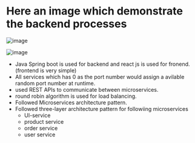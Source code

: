 # Here an image which demonstrate the backend processes
![image](https://github.com/Anuradha2k21/ead-2-cw2/assets/61109105/513a47da-0134-4339-8739-54d768c487d2)

![image](https://github.com/Anuradha2k21/ead-2-cw2/assets/61109105/65376cba-b655-44b0-a85c-fd2ac5d4c0d6)

* Java Spring boot is used for backend and react js is used for fronend. (frontend is very simple)
* All services which has 0 as the port number would assign a avilable random port number at runtime.
* used REST APIs to communicate between microservices.
* round robin algorithm is used for load balancing.
* Followed Microservices architecture pattern.
* Followed three-layer architecture pattern for followiing microservices
     - UI-service
     - product service
     - order service
     - user service
